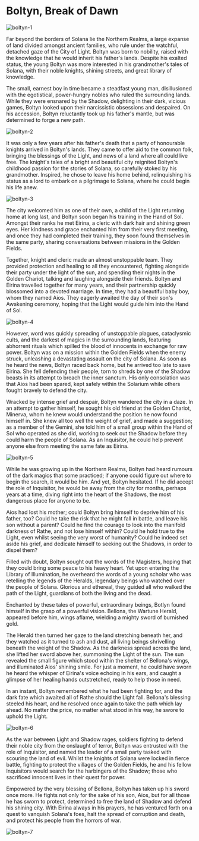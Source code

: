 # Boltyn, Break of Dawn

<img src="https://media.githubusercontent.com/media/nathaneastwood/fablore/main/src/main-story/04-monarch/media/boltyn-1.webp" alt="boltyn-1" class="center">

Far beyond the borders of Solana lie the Northern Realms, a large expanse of land divided amongst ancient families, who rule under the watchful, detached gaze of the City of Light. Boltyn was born to nobility, raised with the knowledge that he would inherit his father's lands. Despite his exalted status, the young Boltyn was more interested in his grandmother's tales of Solana, with their noble knights, shining streets, and great library of knowledge.

The small, earnest boy in time became a steadfast young man, disillusioned with the egotistical, power-hungry nobles who ruled the surrounding lands. While they were ensnared by the Shadow, delighting in their dark, vicious games, Boltyn looked upon their narcissistic obsessions and despaired. On his accession, Boltyn reluctantly took up his father's mantle, but was determined to forge a new path.

<img src="https://media.githubusercontent.com/media/nathaneastwood/fablore/main/src/main-story/04-monarch/media/boltyn-2.webp" alt="boltyn-2" class="center">

It was only a few years after his father's death that a party of honourable knights arrived in Boltyn's lands. They came to offer aid to the common folk, bringing the blessings of the Light, and news of a land where all could live free. The knight's tales of a bright and beautiful city reignited Boltyn's childhood passion for the stories of Solana, so carefully stoked by his grandmother. Inspired, he chose to leave his home behind, relinquishing his status as a lord to embark on a pilgrimage to Solana, where he could begin his life anew.

<img src="https://media.githubusercontent.com/media/nathaneastwood/fablore/main/src/main-story/04-monarch/media/boltyn-3.webp" alt="boltyn-3" class="center">

The city welcomed him as one of their own, a child of the Light returning home at long last, and Boltyn soon began his training in the Hand of Sol. Amongst their ranks he met Eirina, a cleric with dark hair and shining green eyes. Her kindness and grace enchanted him from their very first meeting, and once they had completed their training, they soon found themselves in the same party, sharing conversations between missions in the Golden Fields.

Together, knight and cleric made an almost unstoppable team. They provided protection and healing to all they encountered, fighting alongside their party under the light of the sun, and spending their nights in the Golden Chariot, talking and laughing alongside their friends. Boltyn and Eirina travelled together for many years, and their partnership quickly blossomed into a devoted marriage. In time, they had a beautiful baby boy, whom they named Aios. They eagerly awaited the day of their son's Awakening ceremony, hoping that the Light would guide him into the Hand of Sol.

<img src="https://media.githubusercontent.com/media/nathaneastwood/fablore/main/src/main-story/04-monarch/media/boltyn-4.webp" alt="boltyn-4" class="center">

However, word was quickly spreading of unstoppable plagues, cataclysmic cults, and the darkest of magics in the surrounding lands, featuring abhorrent rituals which spilled the blood of innocents in exchange for raw power. Boltyn was on a mission within the Golden Fields when the enemy struck, unleashing a devastating assault on the city of Solana. As soon as he heard the news, Boltyn raced back home, but he arrived too late to save Eirina. She fell defending their people, torn to shreds by one of the Shadow beasts in its attempt to breach the inner sanctum. His only consolation was that Aios had been spared, kept safely within the Solarium while others fought bravely to defend the city.

Wracked by intense grief and despair, Boltyn wandered the city in a daze. In an attempt to gather himself, he sought his old friend at the Golden Chariot, Minerva, whom he knew would understand the position he now found himself in. She knew all too well the weight of grief, and made a suggestion; as a member of the Gemini, she told him of a small group within the Hand of Sol who operated as she did, working to seek out the Shadow before they could harm the people of Solana. As an Inquisitor, he could help prevent anyone else from meeting the same fate as Eirina.

<img src="https://media.githubusercontent.com/media/nathaneastwood/fablore/main/src/main-story/04-monarch/media/boltyn-5.webp" alt="boltyn-5" class="center">

While he was growing up in the Northern Realms, Boltyn had heard rumours of the dark magics that some practiced; if anyone could figure out where to begin the search, it would be him. And yet, Boltyn hesitated. If he did accept the role of Inquisitor, he would be away from the city for months, perhaps years at a time, diving right into the heart of the Shadows, the most dangerous place for anyone to be.

Aios had lost his mother; could Boltyn bring himself to deprive him of his father, too? Could he take the risk that he might fall in battle, and leave his son without a parent? Could he find the courage to look into the manifold darkness of Rathe, and not lose himself within? Could he hold true to the Light, even whilst seeing the very worst of humanity? Could he indeed set aside his grief, and dedicate himself to seeking out the Shadows, in order to dispel them?

Filled with doubt, Boltyn sought out the words of the Magisters, hoping that they could bring some peace to his heavy heart. Yet upon entering the Library of Illumination, he overheard the words of a young scholar who was retelling the legends of the Heralds, legendary beings who watched over the people of Solana. Glorious and ethereal, they guided all who walked the path of the Light, guardians of both the living and the dead.

Enchanted by these tales of powerful, extraordinary beings, Botlyn found himself in the grasp of a powerful vision. Bellona, the Wartune Herald, appeared before him, wings aflame, wielding a mighty sword of burnished gold.

The Herald then turned her gaze to the land stretching beneath her, and they watched as it turned to ash and dust, all living beings shrivelling beneath the weight of the Shadow. As the darkness spread across the land, she lifted her sword above her, summoning the Light of the sun. The sun revealed the small figure which stood within the shelter of Bellona's wings, and illuminated Aios' shining smile. For just a moment, he could have sworn he heard the whisper of Eirina's voice echoing in his ears, and caught a glimpse of her healing hands outstretched, ready to help those in need.

In an instant, Boltyn remembered what he had been fighting for, and the dark fate which awaited all of Rathe should the Light fall. Bellona's blessing steeled his heart, and he resolved once again to take the path which lay ahead. No matter the price, no matter what stood in his way, he swore to uphold the Light.

<img src="https://media.githubusercontent.com/media/nathaneastwood/fablore/main/src/main-story/04-monarch/media/boltyn-6.webp" alt="boltyn-6" class="center">

As the war between Light and Shadow rages, soldiers fighting to defend their noble city from the onslaught of terror, Boltyn was entrusted with the role of Inquisitor, and named the leader of a small party tasked with scouring the land of evil. Whilst the knights of Solana were locked in fierce battle, fighting to protect the villages of the Golden Fields, he and his fellow Inquisitors would search for the harbingers of the Shadow; those who sacrificed innocent lives in their quest for power.

Empowered by the very blessing of Bellona, Boltyn has taken up his sword once more. He fights not only for the sake of his son, Aios, but for all those he has sworn to protect, determined to free the land of Shadow and defend his shining city. With Eirina always in his prayers, he has ventured forth on a quest to vanquish Solana's foes, halt the spread of corruption and death, and protect his people from the horrors of war.

<img src="https://media.githubusercontent.com/media/nathaneastwood/fablore/main/src/main-story/04-monarch/media/boltyn-7.webp" alt="boltyn-7" class="center">
